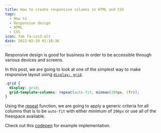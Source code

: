 ```yaml
---
title: How to create responsive columns in HTML and CSS
tags:
  - How to
  - Responsive design
  - HTML
  - CSS
icon: fab fa-css3-alt
date: 2022-02-20 01:10:36
---
```



Responsive design is good for business in order to be accessible through various devices and screens.

In this post, we are going to look at one of the simplest way to make responsive layout using [`display: grid`][grid].

```css
.grid {
  display: grid;
  grid-template-columns: repeat(auto-fit, minmax(200px, 1fr));
}
```

Using the [repeat][repeat] function, we are going to apply a generic criteria for all columns that is to be `auto-fit` with either minimum of `200px` or use all of the freespace available.

Check out this [codepen](https://codepen.io/SojiroDeTenken/pen/MWOVyRJ) for example implementation.


[grid]: https://developer.mozilla.org/en-US/docs/Web/CSS/CSS_Grid_Layout
[repeat]: https://developer.mozilla.org/en-US/docs/Web/CSS/repeat()